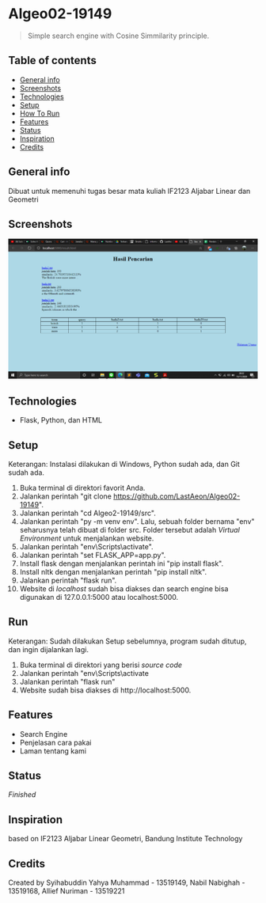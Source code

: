 # Algeo02-19149
> Simple search engine with Cosine Simmilarity principle.

## Table of contents
* [General info](#general-info)
* [Screenshots](#screenshots)
* [Technologies](#technologies)
* [Setup](#setup)
* [How To Run](#run)
* [Features](#features)
* [Status](#status)
* [Inspiration](#inspiration)
* [Credits](#credits)

## General info
Dibuat untuk memenuhi tugas besar mata kuliah IF2123 Aljabar Linear dan Geometri

## Screenshots
![Example screenshot](./screenshot.png)

## Technologies
* Flask, Python, dan HTML

## Setup
Keterangan: Instalasi dilakukan di Windows, Python sudah ada, dan Git sudah ada.
1. Buka terminal di direktori favorit Anda.
2. Jalankan perintah "git clone https://github.com/LastAeon/Algeo02-19149".
3. Jalankan perintah "cd Algeo2-19149/src".
4. Jalankan perintah "py -m venv env". Lalu, sebuah folder bernama "env" seharusnya telah dibuat di folder src. Folder tersebut adalah _Virtual Environment_ untuk menjalankan website.
5. Jalankan perintah "env\Scripts\activate".
6. Jalankan perintah "set FLASK_APP=app.py".
7. Install flask dengan menjalankan perintah ini "pip install flask".
8. Install nltk dengan menjalankan perintah "pip install nltk".
8. Jalankan perintah "flask run".
9. Website di _localhost_ sudah bisa diakses dan search engine bisa digunakan di 127.0.0.1:5000 atau localhost:5000.

## Run
Keterangan: Sudah dilakukan Setup sebelumnya, program sudah ditutup, dan ingin dijalankan lagi.
1. Buka terminal di direktori yang berisi _source code_
2. Jalankan perintah "env\Scripts\activate
3. Jalankan perintah "flask run"
4. Website sudah bisa diakses di http://localhost:5000.

## Features
* Search Engine
* Penjelasan cara pakai
* Laman tentang kami

## Status
_Finished_

## Inspiration
based on IF2123 Aljabar Linear Geometri, Bandung Institute Technology

## Credits
Created by Syihabuddin Yahya Muhammad - 13519149, Nabil Nabighah - 13519168, Allief Nuriman - 13519221
